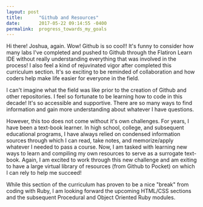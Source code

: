 ```yaml
---
layout: post
title:      "Github and Resources"
date:       2017-05-22 09:14:55 -0400
permalink:  progress_towards_my_goals
---
```


Hi there! Joshua, again. Wow! Github is so cool!! It's funny to consider how many labs I've completed and pushed to Github through the Flatiron Learn IDE without really understanding everything that was involved in the process! I also feel a kind of rejuvinated vigor after completed this curriculum section. It's so exciting to be reminded of collaboration and how coders help make life easier for everyone in the field. 

I can't imagine what the field was like prior to the creation of Github and other repositories. I feel so fortunate to be learning how to code in this decade! It's so accessible and supportive. There are so many ways to find information and gain more understanding about whatever I have questions. 

However, this too does not come without it's own challenges. For years, I have been a text-book learner. In high school, college, and subsequent educational programs, I have always relied on condensed information sources through which I can read, take notes, and memorize/apply whatever I needed to pass a course. Now, I am tasked with learning new ways to learn and compiling my own resources to serve as a surrogate text-book. Again, I am excited to work through this new challenge and am exiting to have a large virtual library of resources (from Github to Pocket) on which I can rely to help me succeed! 

While this section of the curriculum has proven to be a nice "break" from coding with Ruby, I am looking forward the upcoming HTML/CSS sections and the subsequent Procedural and Object Oriented Ruby modules. 
